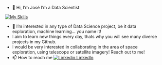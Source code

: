 - 👋 Hi, I’m José I’m a Data Scientist  

[![My Skills](https://skillicons.dev/icons?i=py,pytorch,tensorflow,flask,postgres,grafana,linux,raspberrypi,js,html,css,arduino,docker)](https://skillicons.dev)  


- 👀 I’m interested in any type of Data Science project, be it data exploration, machine learning... you name it!
-  I aim to learn new things every day, thats why you will see many diverse projects in my Github. 
-  I would be very interested in collaborating in the area of space exploration, using telescope or satellite imagery! Reach out to me!
- 📫 How to reach me 
[![Linkedin](https://i.stack.imgur.com/gVE0j.png) LinkedIn](https://www.linkedin.com/in/jose-sabater)

<!---
ertotis/ertotis is a ✨ special ✨ repository because its `README.md` (this file) appears on your GitHub profile.
You can click the Preview link to take a look at your changes.
--->
